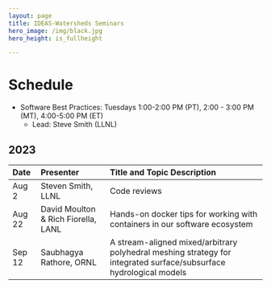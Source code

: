 ```yaml
---
layout: page
title: IDEAS-Watersheds Seminars
hero_image: /img/black.jpg
hero_height: is_fullheight

---
```


# Schedule
* Software Best Practices: Tuesdays 1:00-2:00 PM (PT), 2:00 - 3:00 PM (MT), 4:00-5:00 PM (ET)
  - Lead:  Steve Smith (LLNL)

## 2023

| Date          |   Presenter                            | Title and Topic Description                    |
|:--------------|:---------------------------------------|:-----------------------------------------------|
| Aug 2         | Steven Smith, LLNL  | Code reviews |
| Aug 22        | David Moulton & Rich Fiorella, LANL  | Hands-on docker tips for working with containers in our software ecosystem |
| Sep 12        | Saubhagya Rathore, ORNL  | A stream-aligned mixed/arbitrary polyhedral meshing strategy for integrated surface/subsurface hydrological models |
